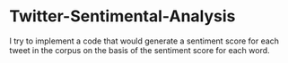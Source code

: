 # Twitter-Sentimental-Analysis
I try to implement a code that would generate a sentiment score for each tweet in the corpus on the basis of the sentiment score for each word.
